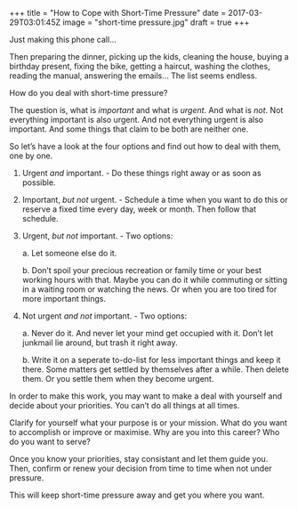 +++
title = "How to Cope with Short-Time Pressure"
date = 2017-03-29T03:01:45Z
image = "short-time pressure.jpg"
draft = true
+++

Just making this phone call...

Then preparing the dinner, picking up the kids, cleaning the house, buying a birthday present, fixing the bike, getting a haircut, washing the clothes, reading the manual, answering the emails… The list seems endless.

How do you deal with short-time pressure?

The question is, what is *important* and what is *urgent*. And what is *not*. Not everything important is also urgent. And not everything urgent is also important. And some things that claim to be both are neither one.

So let’s have a look at the four options and find out how to deal with them, one by one.

1. Urgent *and* important. - Do these things right away or as soon as possible.

2. Important, *but not* urgent. - Schedule a time when you want to do this or reserve a fixed time every day, week or month. Then follow that schedule.

3. Urgent, *but not* important. - Two options:

    a. Let someone else do it. 

    b. Don’t spoil your precious recreation or family time or your best working hours with that. Maybe you can do it while commuting or sitting in a waiting room or watching the news. Or when you are too tired for more important things.

4. Not urgent *and not* important. - Two options:

    a. Never do it. And never let your mind get occupied with it. Don’t let junkmail lie around, but trash it right away.
    
    b. Write it on a seperate to-do-list for less important things and keep it there. Some matters get settled by themselves after a while. Then delete them. Or you settle them when they become urgent.

In order to make this work, you may want to make a deal with yourself and decide about your priorities. You can’t do all things at all times. 

Clarify for yourself what your purpose is or your mission. What do you want to accomplish or improve or maximise. Why are you into this career? Who do you want to serve? 

Once you know your priorities, stay consistant and let them guide you. Then, confirm or renew your decision from time to time when not under pressure. 

This will keep short-time pressure away and get you where you want.
